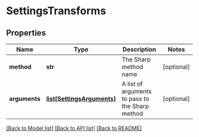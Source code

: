 # SettingsTransforms

## Properties
Name | Type | Description | Notes
------------ | ------------- | ------------- | -------------
**method** | **str** | The Sharp method name | [optional] 
**arguments** | [**list[SettingsArguments]**](SettingsArguments.md) | A list of arguments to pass to the Sharp method | [optional] 

[[Back to Model list]](../README.md#documentation-for-models) [[Back to API list]](../README.md#documentation-for-api-endpoints) [[Back to README]](../README.md)

